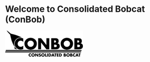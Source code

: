 # Welcome to Consolidated Bobcat (ConBob)
<img src="/conbob%20logo%20alt.png" width="50%">
<link rel="shortcut icon" type="image/x-icon" href="/favicon.ico">
